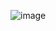 ![image](https://user-images.githubusercontent.com/61377755/170133537-4265448e-63c6-4db8-bece-4094e16a9670.png)
